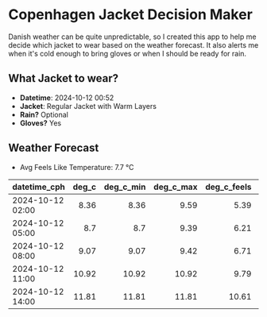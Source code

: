 
# Copenhagen Jacket Decision Maker

Danish weather can be quite unpredictable, so I created this app to help me decide which jacket to wear based on the weather forecast. 
It also alerts me when it's cold enough to bring gloves or when I should be ready for rain.

## What Jacket to wear?

- **Datetime**: 2024-10-12 00:52
- **Jacket**: Regular Jacket with Warm Layers
- **Rain?** Optional
- **Gloves?** Yes

## Weather Forecast
- Avg Feels Like Temperature: 7.7 °C

| datetime_cph     |   deg_c |   deg_c_min |   deg_c_max |   deg_c_feels | weather   | wind   | rain   |
|:-----------------|--------:|------------:|------------:|--------------:|:----------|:-------|:-------|
| 2024-10-12 02:00 |    8.36 |        8.36 |        9.59 |          5.39 | Clouds    | High   | None   |
| 2024-10-12 05:00 |    8.7  |        8.7  |        9.39 |          6.21 | Clouds    | Low    | None   |
| 2024-10-12 08:00 |    9.07 |        9.07 |        9.42 |          6.71 | Clouds    | Low    | None   |
| 2024-10-12 11:00 |   10.92 |       10.92 |       10.92 |          9.79 | Rain      | Medium | Low    |
| 2024-10-12 14:00 |   11.81 |       11.81 |       11.81 |         10.61 | Clouds    | Medium | None   |
        